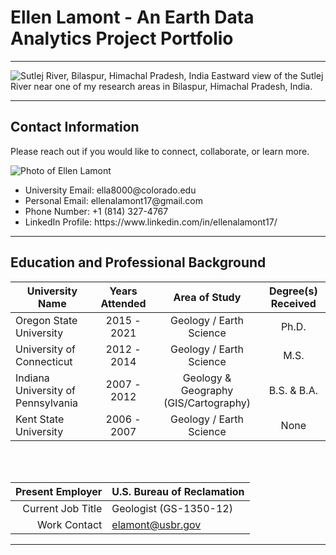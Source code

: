 # Ellen Lamont - An Earth Data Analytics Project Portfolio

---

![Sutlej River, Bilaspur, Himachal Pradesh, India](https://media.licdn.com/dms/image/C5616AQGYU-iInF6rYg/profile-displaybackgroundimage-shrink_350_1400/0/1545743236317?e=1699488000&v=beta&t=Zc6Va2m-0AHEmJP4Tb9l-fjNNjzYWZ_RRNqlbK82Np0)
Eastward view of the Sutlej River near one of my research areas in Bilaspur, Himachal Pradesh, India.

---

## Contact Information
  Please reach out if you would like to connect, collaborate, or learn more.
  
![Photo of Ellen Lamont](https://media.licdn.com/dms/image/C5603AQFYTxAT-9UDUg/profile-displayphoto-shrink_200_200/0/1545744079263?e=1699488000&v=beta&t=LgP0sKGtQZCltrT10r-CvsTCUMjVkeaVfdcKIkOdk3o)
   <ul> 
      <li> University Email: ella8000@colorado.edu </li>
      <li> Personal Email: ellenalamont17@gmail.com </li>
      <li> Phone Number: +1 (814) 327-4767  </li>
      <li> LinkedIn Profile: https://www.linkedin.com/in/ellenalamont17/ </li>
   </ul>

---

## Education and Professional Background

| University Name                     | Years Attended   | Area of Study                         | Degree(s) Received |
|-------------------------------------|:----------------:|:-------------------------------------:|:------------------:|
| Oregon State University             | 2015 - 2021      | Geology / Earth Science               | Ph.D.              |
| University of Connecticut           | 2012 - 2014      | Geology / Earth Science               | M.S.               |
| Indiana University of Pennsylvania  | 2007 - 2012      | Geology & Geography (GIS/Cartography) | B.S. & B.A.        |
| Kent State University               | 2006 - 2007      | Geology / Earth Science               | None               |

<br></br>

| Present Employer  | U.S. Bureau of Reclamation |
|------------------:|----------------------------|
| Current Job Title | Geologist (GS-1350-12)     |
| Work Contact      | elamont@usbr.gov           |


---


